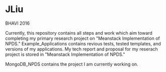# JLiu

BHAVI 2016 

Currently, this repository contains all steps and work which aim toward completing my primary research project on "Meanstack Implementation of NPDS." Example_Applications contains revious tests, tested templates, and versions of my applications. My tech report and proposal for my reserach project is stored in "Meanstack Implementation of NPDS." 

MongoDB_NPDS contains the project I am currently working on.
